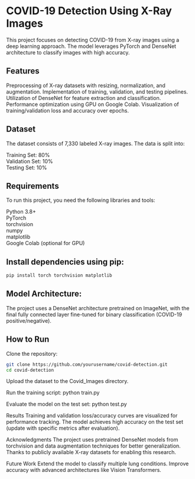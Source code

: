 # COVID-19 Detection Using X-Ray Images
This project focuses on detecting COVID-19 from X-ray images using a deep learning approach. The model leverages PyTorch and DenseNet architecture to classify images with high accuracy.

## Features
Preprocessing of X-ray datasets with resizing, normalization, and augmentation.
Implementation of training, validation, and testing pipelines.
Utilization of DenseNet for feature extraction and classification.
Performance optimization using GPU on Google Colab.
Visualization of training/validation loss and accuracy over epochs.

## Dataset
The dataset consists of 7,330 labeled X-ray images. The data is split into:

Training Set: 80% \
Validation Set: 10% \
Testing Set: 10%

## Requirements
To run this project, you need the following libraries and tools:

Python 3.8+ \
PyTorch \
torchvision \
numpy \
matplotlib \
Google Colab (optional for GPU) 

## **Install dependencies using pip:**
```bash
pip install torch torchvision matplotlib
```

## Model Architecture:
The project uses a DenseNet architecture pretrained on ImageNet, with the final fully connected layer fine-tuned for binary classification (COVID-19 positive/negative).

## How to Run
Clone the repository:
``` bash
git clone https://github.com/yourusername/covid-detection.git
cd covid-detection
```

Upload the dataset to the Covid_Images directory.

Run the training script:
python train.py

Evaluate the model on the test set:
python test.py

Results
Training and validation loss/accuracy curves are visualized for performance tracking.
The model achieves high accuracy on the test set (update with specific metrics after evaluation).

Acknowledgments
The project uses pretrained DenseNet models from torchvision and data augmentation techniques for better generalization.
Thanks to publicly available X-ray datasets for enabling this research.

Future Work
Extend the model to classify multiple lung conditions.
Improve accuracy with advanced architectures like Vision Transformers.
